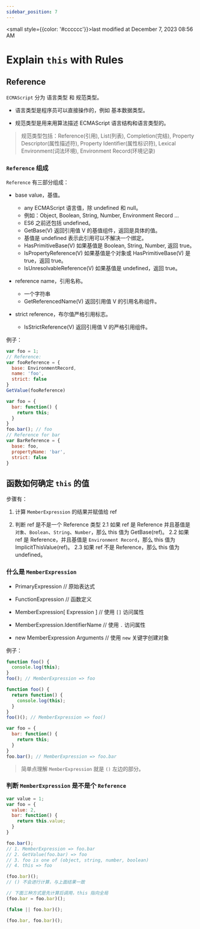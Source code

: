 ```yaml
---
sidebar_position: 7
---
```

    
<small style={{color: '#cccccc'}}>last modified at December 7, 2023 08:56 AM</small>
# Explain `this` with Rules

## Reference

`ECMAScript` 分为 语言类型 和 规范类型。

- 语言类型是程序员可以直接操作的，例如 基本数据类型。

- 规范类型是用来用算法描述 ECMAScript 语言结构和语言类型的。

> 规范类型包括：Reference(引用), List(列表), Completion(完结), Property Descriptor(属性描述符), Property Identifier(属性标识符), Lexical Environment(词法环境), Environment Record(环境记录)

### `Reference` 组成

`Reference` 有三部分组成：

- base value，基值。
  - any ECMAScript 语言值，除 undefined 和 null。
  - 例如：Object, Boolean, String, Number, Environment Record ...
  - ES6 之前还包括 undefined。
  - GetBase(V) 返回引用值 V 的基值组件，返回是具体的值。
  - 基值是 undefined 表示此引用可以不解决一个绑定。
  - HasPrimitiveBase(V) 如果基值是 Boolean, String, Number, 返回 true。
  - IsPropertyReference(V) 如果基值是个对象或 HasPrimitiveBase(V) 是 true，返回 true。
  - IsUnresolvableReference(V) 如果基值是 undefined，返回 true。

- reference name，引用名称。
  - 一个字符串
  - GetReferencedName(V) 返回引用值 V 的引用名称组件。

- strict reference，布尔值严格引用标志。
  - IsStrictReference(V) 返回引用值 V 的严格引用组件。

例子：

```js
var foo = 1;
// Reference:
var fooReference = {
  base: EnvironmentRecord,
  name: 'foo',
  strict: false
}
GetValue(fooReference)

var foo = {
  bar: function() {
    return this;
  }
}
foo.bar(); // foo
// Reference for bar
var BarReference = {
  base: foo,
  propertyName: 'bar',
  strict: false
}
```

## 函数如何确定 `this` 的值

步骤有：

1. 计算 `MemberExpression` 的结果并赋值给 ref

2. 判断 ref 是不是一个 Reference 类型
  2.1 如果 ref 是 Reference 并且基值是 `对象`、`Boolean`、`String`、`Number`，那么 this 值为 GetBase(ref)。
  2.2 如果 ref 是 Reference，并且基值是 `Environment Record`，那么 this 值为 ImplicitThisValue(ref)。
  2.3 如果 ref 不是 Reference，那么 this 值为 undefined。

### 什么是 `MemberExpression`

- PrimaryExpression // 原始表达式

- FunctionExpression // 函数定义

- MemberExpression[ Expression ] // 使用 `[]` 访问属性

- MemberExpression.IdentifierName // 使用 `.` 访问属性

- new MemberExpression Arguments // 使用 `new` 关键字创建对象

例子：

```js
function foo() {
  console.log(this);
}
foo(); // MemberExpression => foo

function foo() {
  return function() {
    console.log(this);
  }
}
foo()(); // MemberExpression => foo()

var foo = {
  bar: function() {
    return this;
  }
}
foo.bar(); // MemberExpression => foo.bar
```

> 简单点理解 `MemberExpression` 就是 `()` 左边的部分。

### 判断 `MemberExpression` 是不是个 `Reference`

```js
var value = 1;
var foo = {
  value: 2,
  bar: function() {
    return this.value;
  }
}

foo.bar();
// 1. MemberExpression => foo.bar
// 2. GetValue(foo.bar) => foo
// 3. foo is one of (object, string, number, boolean)
// 4. this => foo

(foo.bar)();
// () 不会进行计算，与上面结果一致

// 下面三种方式是先计算后调用，this 指向全局
(foo.bar = foo.bar)();

(false || foo.bar)();

(foo.bar, foo.bar)();
```

      